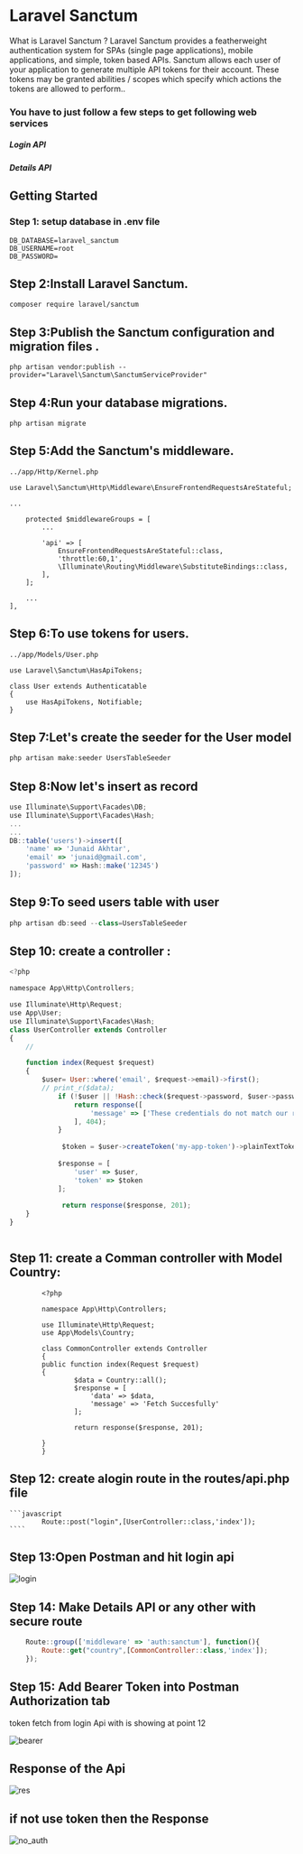 # Laravel Sanctum 
What is Laravel Sanctum ?
Laravel Sanctum provides a featherweight authentication system for SPAs (single page applications), mobile applications, and simple, token based APIs. Sanctum allows each user of your application to generate multiple API tokens for their account. These tokens may be granted abilities / scopes which specify which actions the tokens are allowed to perform..

### You have to just follow a few steps to get following web services
##### Login API
##### Details API




## Getting Started
### Step 1: setup database in .env file

```` 
DB_DATABASE=laravel_sanctum
DB_USERNAME=root
DB_PASSWORD=
````

## Step 2:Install Laravel Sanctum.

````
composer require laravel/sanctum
````

## Step 3:Publish the Sanctum configuration and migration files .

````
php artisan vendor:publish --provider="Laravel\Sanctum\SanctumServiceProvider"

````

## Step 4:Run your database migrations.

````
php artisan migrate

````

## Step 5:Add the Sanctum's middleware.

````
../app/Http/Kernel.php

use Laravel\Sanctum\Http\Middleware\EnsureFrontendRequestsAreStateful;

...

    protected $middlewareGroups = [
        ...

        'api' => [
            EnsureFrontendRequestsAreStateful::class,
            'throttle:60,1',
            \Illuminate\Routing\Middleware\SubstituteBindings::class,
        ],
    ];

    ...
],

````

## Step 6:To use tokens for users.

````
../app/Models/User.php

use Laravel\Sanctum\HasApiTokens;

class User extends Authenticatable
{
    use HasApiTokens, Notifiable;
}

````

## Step 7:Let's create the seeder for the User model

```javascript 
php artisan make:seeder UsersTableSeeder
````

## Step 8:Now let's insert as record

```javascript 
use Illuminate\Support\Facades\DB;
use Illuminate\Support\Facades\Hash;
...
...
DB::table('users')->insert([
    'name' => 'Junaid Akhtar',
    'email' => 'junaid@gmail.com',
    'password' => Hash::make('12345')
]);
````

## Step 9:To seed users table with user

```javascript 
php artisan db:seed --class=UsersTableSeeder
````


## Step 10:  create a controller :


```javascript 
<?php

namespace App\Http\Controllers;

use Illuminate\Http\Request;
use App\User;
use Illuminate\Support\Facades\Hash;
class UserController extends Controller
{
    // 

    function index(Request $request)
    {
        $user= User::where('email', $request->email)->first();
        // print_r($data);
            if (!$user || !Hash::check($request->password, $user->password)) {
                return response([
                    'message' => ['These credentials do not match our records.']
                ], 404);
            }
        
             $token = $user->createToken('my-app-token')->plainTextToken;
        
            $response = [
                'user' => $user,
                'token' => $token
            ];
        
             return response($response, 201);
    }
}



````

## Step 11:  create a Comman controller with Model Country:

```javacript
        <?php

        namespace App\Http\Controllers;

        use Illuminate\Http\Request;
        use App\Models\Country;

        class CommonController extends Controller
        {
        public function index(Request $request)
        {
                $data = Country::all();
                $response = [
                    'data' => $data,
                    'message' => 'Fetch Succesfully'
                ];
            
                return response($response, 201);

        }
        }

````


## Step 12: create alogin route in the routes/api.php file

    ```javascript
            Route::post("login",[UserController::class,'index']);
    ````

## Step 13:Open Postman and hit login api

    
![login](https://user-images.githubusercontent.com/45033213/230798537-742739f8-9a22-4f80-8a12-2e7be46c2b1f.PNG)



## Step 14: Make Details API or any other with secure route  

```javascript
    Route::group(['middleware' => 'auth:sanctum'], function(){
        Route::get("country",[CommonController::class,'index']);
    });
 ````


## Step 15: Add Bearer Token into Postman Authorization tab 

  token fetch from login Api with is showing at point 12

![bearer](https://user-images.githubusercontent.com/45033213/230798812-1dea2beb-d5d3-4249-8c70-61c1c58dbdc6.PNG)


## Response of the Api

![res](https://user-images.githubusercontent.com/45033213/230798862-b4577bfe-0365-4263-ba9b-28f1ae2440e2.PNG)


## if not use token then the Response

![no_auth](https://user-images.githubusercontent.com/45033213/230798910-db48d411-53e0-4199-9c11-1a69413498b1.PNG)

